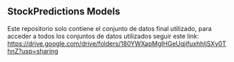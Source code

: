 ## StockPredictions Models
Este repositorio solo contiene el conjunto de datos final utilizado, para acceder a todos los conjuntos de datos utilizados seguir este link: https://drive.google.com/drive/folders/180YWXapMgIHGeUqjifuxhhljSXy0ThnZ?usp=sharing
